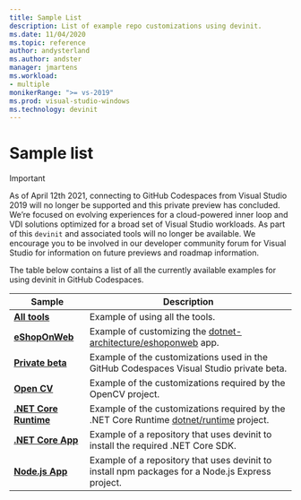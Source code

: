 ```yaml
---
title: Sample List
description: List of example repo customizations using devinit.
ms.date: 11/04/2020
ms.topic: reference
author: andysterland
ms.author: andster
manager: jmartens
ms.workload:
- multiple
monikerRange: ">= vs-2019"
ms.prod: visual-studio-windows
ms.technology: devinit
---
```

# Sample list

> [!IMPORTANT]
> As of April 12th 2021, connecting to GitHub Codespaces from Visual Studio 2019 will no longer be supported and this private preview has concluded. We’re focused on evolving experiences for a cloud-powered inner loop and VDI solutions optimized for a broad set of Visual Studio workloads. As part of this `devinit` and associated tools will no longer be available. We encourage you to be involved in our developer community forum for Visual Studio for information on future previews and roadmap information.

The table below contains a list of all the currently available examples for using devinit in GitHub Codespaces.

| Sample                                            | Description                                                                                                                  |
|---------------------------------------------------|------------------------------------------------------------------------------------------------------------------------------|
| [**All tools**](sample-all-tool.md)               | Example of using all the tools.                                                                                              |
| [**eShopOnWeb**](sample-eshoponweb.md)            | Example of customizing the [dotnet-architecture/eshoponweb](https://github.com/dotnet-architecture/eShopOnWeb) app.          |
| [**Private beta**](sample-private-preview.md)     | Example of the customizations used in the GitHub Codespaces Visual Studio private beta.                                      |
| [**Open CV**](sample-opencv.md)                   | Example of the customizations required by the OpenCV project.                                                                |
| [**.NET Core Runtime**](sample-dotnet-runtime.md) | Example of the customizations required by the .NET Core Runtime [dotnet/runtime](https://github.com/dotnet/runtime) project. |
| [**.NET Core App**](sample-dotnet-core.md)        | Example of a repository that uses devinit to install the required .NET Core SDK.                                             |
| [**Node.js App**](sample-nodejs.md)               | Example of a repository that uses devinit to install npm packages for a Node.js Express project.                             |
